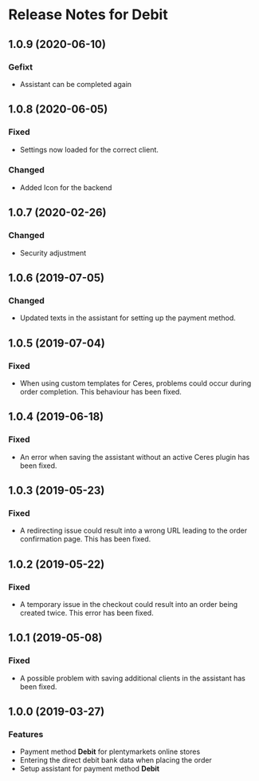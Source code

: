 # Release Notes for Debit

## 1.0.9 (2020-06-10)

### Gefixt
- Assistant can be completed again

## 1.0.8 (2020-06-05)

### Fixed
- Settings now loaded for the correct client.

### Changed
- Added Icon for the backend

## 1.0.7 (2020-02-26)
### Changed
- Security adjustment

## 1.0.6 (2019-07-05)

### Changed

- Updated texts in the assistant for setting up the payment method.

## 1.0.5 (2019-07-04)

### Fixed

- When using custom templates for Ceres, problems could occur during order completion. This behaviour has been fixed.

## 1.0.4 (2019-06-18)

### Fixed

- An error when saving the assistant without an active Ceres plugin has been fixed.

## 1.0.3 (2019-05-23)

### Fixed

- A redirecting issue could result into a wrong URL leading to the order confirmation page. This has been fixed.

## 1.0.2 (2019-05-22)

### Fixed

- A temporary issue in the checkout could result into an order being created twice. This error has been fixed.

## 1.0.1 (2019-05-08)

### Fixed

- A possible problem with saving additional clients in the assistant has been fixed.

## 1.0.0 (2019-03-27)

### Features

- Payment method **Debit** for plentymarkets online stores
- Entering the direct debit bank data when placing the order
- Setup assistant for payment method **Debit**
